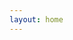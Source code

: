 ```yaml
---
layout: home
---
```


<script setup lang="ts">
import bsz from '../.vitepress/theme/components/bsz.vue'
</script>

<bsz />
